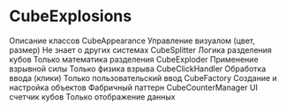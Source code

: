 # CubeExplosions

Описание классов
CubeAppearance Управление визуалом (цвет, размер) Не знает о других системах
CubeSplitter Логика разделения кубов Только математика разделения
CubeExploder Применение взрывной силы Только физика взрыва
CubeClickHandler Обработка ввода (клики) Только пользовательский ввод
CubeFactory Создание и настройка объектов Фабричный паттерн
CubeCounterManager UI счетчик кубов Только отображение данных
